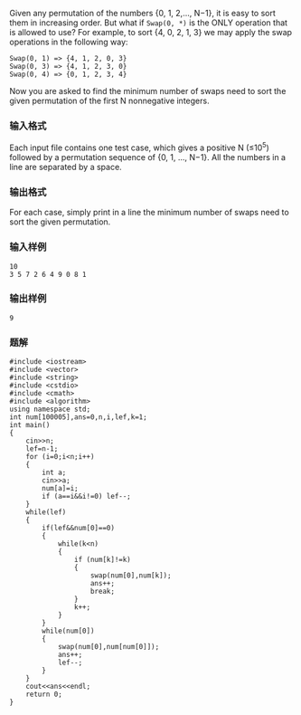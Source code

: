Given any permutation of the numbers {0, 1, 2,..., N−1}, it is easy to sort them in increasing order. But what if `Swap(0, *)` is the ONLY operation that is allowed to use? For example, to sort {4, 0, 2, 1, 3} we may apply the swap operations in the following way:
```
Swap(0, 1) => {4, 1, 2, 0, 3}
Swap(0, 3) => {4, 1, 2, 3, 0}
Swap(0, 4) => {0, 1, 2, 3, 4}
```
Now you are asked to find the minimum number of swaps need to sort the given permutation of the first N nonnegative integers.
### 输入格式
Each input file contains one test case, which gives a positive N (≤10<sup>5</sup>) followed by a permutation sequence of {0, 1, ..., N−1}. All the numbers in a line are separated by a space.
### 输出格式
For each case, simply print in a line the minimum number of swaps need to sort the given permutation.
### 输入样例
```
10
3 5 7 2 6 4 9 0 8 1
```
### 输出样例
```
9
```

### 题解
```
#include <iostream>
#include <vector>
#include <string>
#include <cstdio>
#include <cmath>
#include <algorithm>
using namespace std;
int num[100005],ans=0,n,i,lef,k=1;
int main()
{
    cin>>n;
    lef=n-1;
    for (i=0;i<n;i++)
    {
        int a;
        cin>>a;
        num[a]=i;
        if (a==i&&i!=0) lef--;
    }
    while(lef)
    {
        if(lef&&num[0]==0)
        {
            while(k<n)
            {
                if (num[k]!=k)
                {
                    swap(num[0],num[k]);
                    ans++;
                    break;
                }
                k++;
            }
        }
        while(num[0])
        {
            swap(num[0],num[num[0]]);
            ans++;
            lef--;
        }
    }
    cout<<ans<<endl;
    return 0;
}
```

